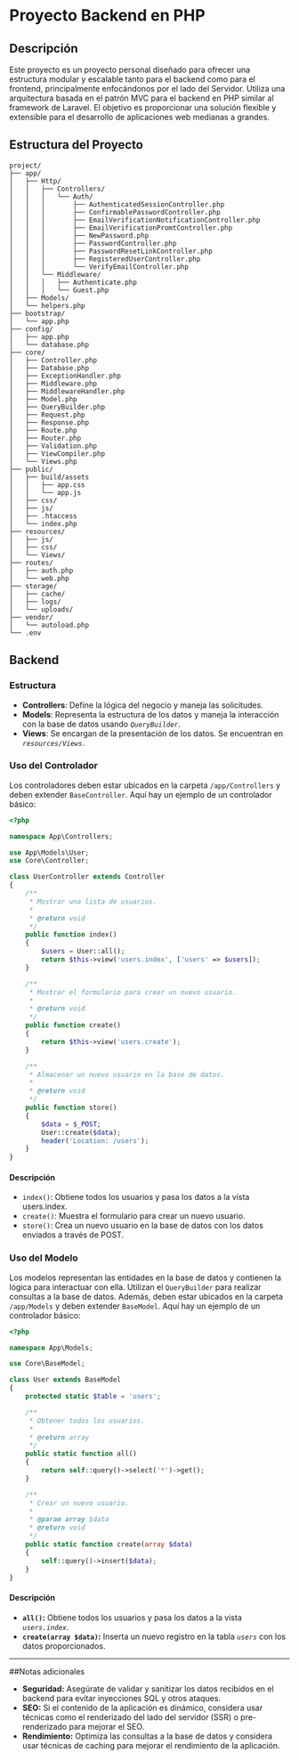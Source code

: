 # Proyecto Backend en PHP

## Descripción

Este proyecto es un proyecto personal diseñado para ofrecer una estructura modular y escalable tanto para el backend como para el frontend, principalmente enfocándonos por el lado del Servidor. Utiliza una arquitectura basada en el patrón MVC para el backend en PHP similar al framework de Laravel. El objetivo es proporcionar una solución flexible y extensible para el desarrollo de aplicaciones web medianas a grandes.

## Estructura del Proyecto

```plaintext
project/
├── app/
│   ├── Http/
│   │   ├── Controllers/
│   │   │   └── Auth/
│   │   │       ├── AuthenticatedSessionController.php
│   │   │       ├── ConfirmablePasswordController.php
│   │   │       ├── EmailVerificationNotificationController.php
│   │   │       ├── EmailVerificationPromtController.php
│   │   │       ├── NewPassword.php
│   │   │       ├── PasswordController.php
│   │   │       ├── PasswordResetLinkController.php
│   │   │       ├── RegisteredUserController.php
│   │   │       └── VerifyEmailController.php
│   │   └── Middleware/
│   │   │   ├── Authenticate.php
│   │   │   └── Guest.php
│   ├── Models/
│   └── helpers.php
├── bootstrap/
│   └── app.php
├── config/
│   ├── app.php
│   └── database.php
├── core/
│   ├── Controller.php
│   ├── Database.php
│   ├── ExceptionHandler.php
│   ├── Middleware.php
│   ├── MiddlewareHandler.php
│   ├── Model.php
│   ├── QueryBuilder.php
│   ├── Request.php
│   ├── Response.php
│   ├── Route.php
│   ├── Router.php
│   ├── Validation.php
│   ├── ViewCompiler.php
│   └── Views.php
├── public/
│   ├── build/assets
│   │   ├── app.css
│   │   └── app.js
│   ├── css/
│   ├── js/
│   ├── .htaccess
│   └── index.php
├── resources/
│   ├── js/
│   ├── css/
│   └── Views/
├── routes/
│   ├── auth.php
│   └── web.php
├── storage/
│   ├── cache/
│   ├── logs/
│   └── uploads/
├── vendor/
│   └── autoload.php
└── .env
```


## Backend

### Estructura

- **Controllers**: Define la lógica del negocio y maneja las solicitudes.
- **Models**: Representa la estructura de los datos y maneja la interacción con la base de datos usando *`QueryBuilder`*.
- **Views**: Se encargan de la presentación de los datos. Se encuentran en *`resources/Views.`*

### Uso del Controlador

Los controladores deben estar ubicados en la carpeta `/app/Controllers` y deben extender `BaseController`. Aquí hay un ejemplo de un controlador básico:

```php
<?php

namespace App\Controllers;

use App\Models\User;
use Core\Controller;

class UserController extends Controller
{
    /**
     * Mostrar una lista de usuarios.
     *
     * @return void
     */
    public function index()
    {
        $users = User::all();
        return $this->view('users.index', ['users' => $users]);
    }

    /**
     * Mostrar el formulario para crear un nuevo usuario.
     *
     * @return void
     */
    public function create()
    {
        return $this->view('users.create');
    }

    /**
     * Almacenar un nuevo usuario en la base de datos.
     *
     * @return void
     */
    public function store()
    {
        $data = $_POST;
        User::create($data);
        header('Location: /users');
    }
}

```
#### Descripción
- `index()`: Obtiene todos los usuarios y pasa los datos a la vista users.index.
- `create()`: Muestra el formulario para crear un nuevo usuario.
- `store()`: Crea un nuevo usuario en la base de datos con los datos enviados a través de POST.


### Uso del Modelo

Los modelos representan las entidades en la base de datos y contienen la lógica para interactuar con ella. Utilizan el `QueryBuilder` para realizar consultas a la base de datos. Además, deben estar ubicados en la carpeta `/app/Models` y deben extender `BaseModel`. Aquí hay un ejemplo de un controlador básico:

```php
<?php

namespace App\Models;

use Core\BaseModel;

class User extends BaseModel
{
    protected static $table = 'users';

    /**
     * Obtener todos los usuarios.
     *
     * @return array
     */
    public static function all()
    {
        return self::query()->select('*')->get();
    }

    /**
     * Crear un nuevo usuario.
     *
     * @param array $data
     * @return void
     */
    public static function create(array $data)
    {
        self::query()->insert($data);
    }
}
```

#### Descripción
- **`all()`:** Obtiene todos los usuarios y pasa los datos a la vista *`users.index`*.
- **`create(array $data)`:** Inserta un nuevo registro en la tabla *`users`* con los datos proporcionados.

------------


##Notas adicionales
- **Seguridad:** Asegúrate de validar y sanitizar los datos recibidos en el backend para evitar inyecciones SQL y otros ataques.
- **SEO:** Si el contenido de la aplicación es dinámico, considera usar técnicas como el renderizado del lado del servidor (SSR) o pre-renderizado para mejorar el SEO.
- **Rendimiento:** Optimiza las consultas a la base de datos y considera usar técnicas de caching para mejorar el rendimiento de la aplicación.

